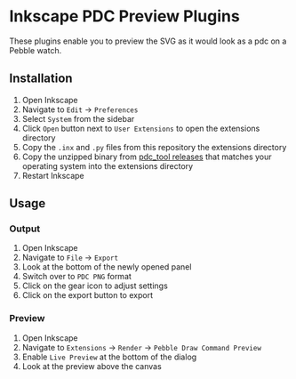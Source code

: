 # Inkscape PDC Preview Plugins

These plugins enable you to preview the SVG as it would look as a pdc on a Pebble watch.

## Installation

1. Open Inkscape
2. Navigate to `Edit` -> `Preferences`
3. Select `System` from the sidebar
4. Click `Open` button next to `User Extensions` to open the extensions directory
5. Copy the `.inx` and `.py` files from this repository the extensions directory
6. Copy the unzipped binary from [pdc_tool releases](https://github.com/HBehrens/pdc_tool/releases) that matches your operating system into the extensions directory
7. Restart Inkscape

## Usage

### Output
1. Open Inkscape
2. Navigate to `File` -> `Export`
3. Look at the bottom of the newly opened panel
4. Switch over to `PDC PNG` format
5. Click on the gear icon to adjust settings
6. Click on the export button to export

### Preview
1. Open Inkscape
2. Navigate to `Extensions` -> `Render` -> `Pebble Draw Command Preview`
3. Enable `Live Preview` at the bottom of the dialog
4. Look at the preview above the canvas
